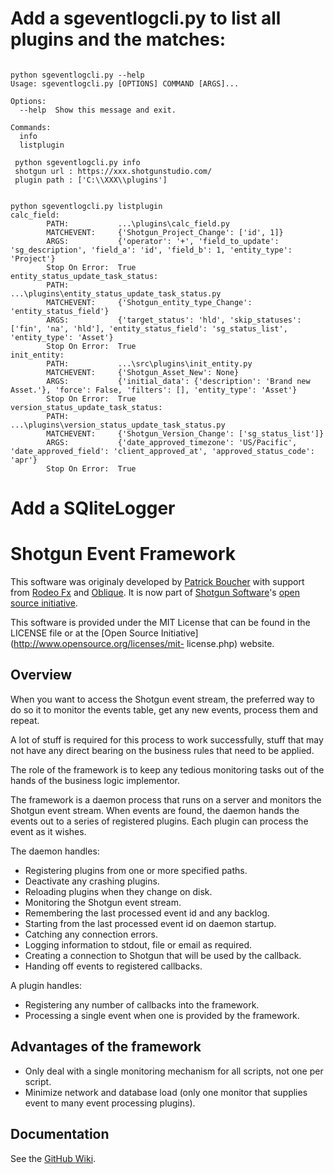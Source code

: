 
# Add a  sgeventlogcli.py to list all plugins and the matches:

```

python sgeventlogcli.py --help
Usage: sgeventlogcli.py [OPTIONS] COMMAND [ARGS]...

Options:
  --help  Show this message and exit.

Commands:
  info
  listplugin
  
 python sgeventlogcli.py info
 shotgun url : https://xxx.shotgunstudio.com/
 plugin path : ['C:\\XXX\\plugins']
  

python sgeventlogcli.py listplugin
calc_field:
        PATH:           ...\plugins\calc_field.py
        MATCHEVENT:     {'Shotgun_Project_Change': ['id', 1]}
        ARGS:           {'operator': '+', 'field_to_update': 'sg_description', 'field_a': 'id', 'field_b': 1, 'entity_type': 'Project'}
        Stop On Error:  True
entity_status_update_task_status:
        PATH:           ...\plugins\entity_status_update_task_status.py
        MATCHEVENT:     {'Shotgun_entity_type_Change': 'entity_status_field'}
        ARGS:           {'target_status': 'hld', 'skip_statuses': ['fin', 'na', 'hld'], 'entity_status_field': 'sg_status_list', 'entity_type': 'Asset'}
        Stop On Error:  True
init_entity:
        PATH:           ...\src\plugins\init_entity.py
        MATCHEVENT:     {'Shotgun_Asset_New': None}
        ARGS:           {'initial_data': {'description': 'Brand new Asset.'}, 'force': False, 'filters': [], 'entity_type': 'Asset'}
        Stop On Error:  True
version_status_update_task_status:
        PATH:           ...\plugins\version_status_update_task_status.py
        MATCHEVENT:     {'Shotgun_Version_Change': ['sg_status_list']}
        ARGS:           {'date_approved_timezone': 'US/Pacific', 'date_approved_field': 'client_approved_at', 'approved_status_code': 'apr'}
        Stop On Error:  True
```

# Add a SQliteLogger 

# Shotgun Event Framework

This software was originaly developed by [Patrick
Boucher](http://www.patrickboucher.com) with support from [Rodeo
Fx](http://rodeofx.com) and [Oblique](http://obliquefx.com). It is now part of
[Shotgun Software](http://www.shotgunsoftware.com)'s [open source
initiative](https://github.com/shotgunsoftware).

This software is provided under the MIT License that can be found in the LICENSE
file or at the [Open Source Initiative](http://www.opensource.org/licenses/mit-
license.php) website.


## Overview

When you want to access the Shotgun event stream, the preferred way to do so it
to monitor the events table, get any new events, process them and repeat.

A lot of stuff is required for this process to work successfully, stuff that may
not have any direct bearing on the business rules that need to be applied.

The role of the framework is to keep any tedious monitoring tasks out of the
hands of the business logic implementor.

The framework is a daemon process that runs on a server and monitors the Shotgun
event stream. When events are found, the daemon hands the events out to a series
of registered plugins. Each plugin can process the event as it wishes.

The daemon handles:

- Registering plugins from one or more specified paths.
- Deactivate any crashing plugins.
- Reloading plugins when they change on disk.
- Monitoring the Shotgun event stream.
- Remembering the last processed event id and any backlog.
- Starting from the last processed event id on daemon startup.
- Catching any connection errors.
- Logging information to stdout, file or email as required.
- Creating a connection to Shotgun that will be used by the callback.
- Handing off events to registered callbacks.

A plugin handles:

- Registering any number of callbacks into the framework.
- Processing a single event when one is provided by the framework.


## Advantages of the framework

- Only deal with a single monitoring mechanism for all scripts, not one per
  script.
- Minimize network and database load (only one monitor that supplies event to
  many event processing plugins).
  

## Documentation

See the [GitHub Wiki](https://github.com/shotgunsoftware/shotgunEvents/wiki).
